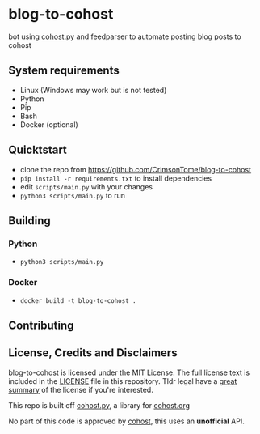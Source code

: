 # blog-to-cohost

bot using [cohost.py](https://github.com/valknight/Cohost.py) and feedparser to automate posting blog posts to cohost

## System requirements

- Linux (Windows may work but is not tested)
- Python
- Pip
- Bash
- Docker (optional)

## Quicktstart

- clone the repo from <https://github.com/CrimsonTome/blog-to-cohost>
- `pip install -r requirements.txt` to install dependencies
- edit `scripts/main.py` with your changes
- `python3 scripts/main.py` to run
<!-- more steps soon -->

## Building

### Python

<!--  steps here -->

- `python3 scripts/main.py`

### Docker

<!-- steps here -->
- `docker build -t blog-to-cohost .`

## Contributing

<!-- TODO Add contributing guidelines -->

## License, Credits and Disclaimers

blog-to-cohost is licensed under the MIT License. The full license text is included in the [LICENSE](LICENSE) file in this repository. Tldr legal have a [great summary](https://www.tldrlegal.com/l/mit) of the license if you're interested.  

This repo is built off [cohost.py](https://github.com/valknight/Cohost.py), a library for [cohost.org](https://cohost.org/)

No part of this code is approved by [cohost](https://cohost.org/), this uses an **unofficial** API.
